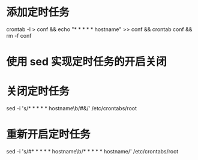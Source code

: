 # 添加定时任务
crontab -l > conf && echo "* * * * * hostname" >> conf && crontab conf && rm -f conf

# 使用 sed 实现定时任务的开启关闭
# 关闭定时任务
sed -i 's/\* \* \* \* \* hostname\b/#&/' /etc/crontabs/root

# 重新开启定时任务
sed -i 's/#\* \* \* \* \* hostname\b/* \* \* \* \* hostname/' /etc/crontabs/root